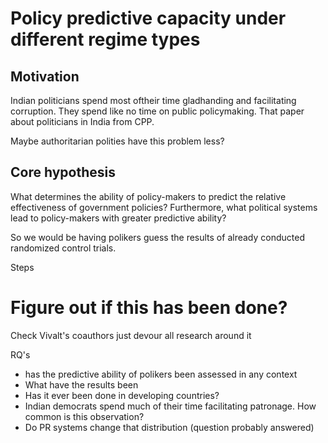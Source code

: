 # Policy predictive capacity under different regime types

## Motivation

Indian politicians spend most oftheir time gladhanding and facilitating corruption. They spend like no time on public policymaking. That paper about politicians in India from CPP. 

Maybe authoritarian polities have this problem less?

## Core hypothesis

What determines the ability of policy-makers to predict the relative effectiveness of government policies?
Furthermore, what political systems lead to policy-makers with greater predictive ability?

So we would be having polikers guess the results of already conducted randomized control trials. 

Steps

# Figure out if this has been done?

Check Vivalt's coauthors
just devour all research around it

RQ's
- has the predictive ability of polikers been assessed in any context
- What have the results been
- Has it ever been done in developing countries?
- Indian democrats spend much of their time facilitating patronage. How common is this observation?
- Do PR systems change that distribution (question probably answered)

